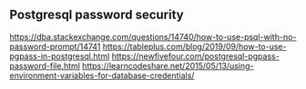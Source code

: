 ## Postgresql password security
https://dba.stackexchange.com/questions/14740/how-to-use-psql-with-no-password-prompt/14741
https://tableplus.com/blog/2019/09/how-to-use-pgpass-in-postgresql.html
https://newfivefour.com/postgresql-pgpass-password-file.html
https://learncodeshare.net/2015/05/13/using-environment-variables-for-database-credentials/
